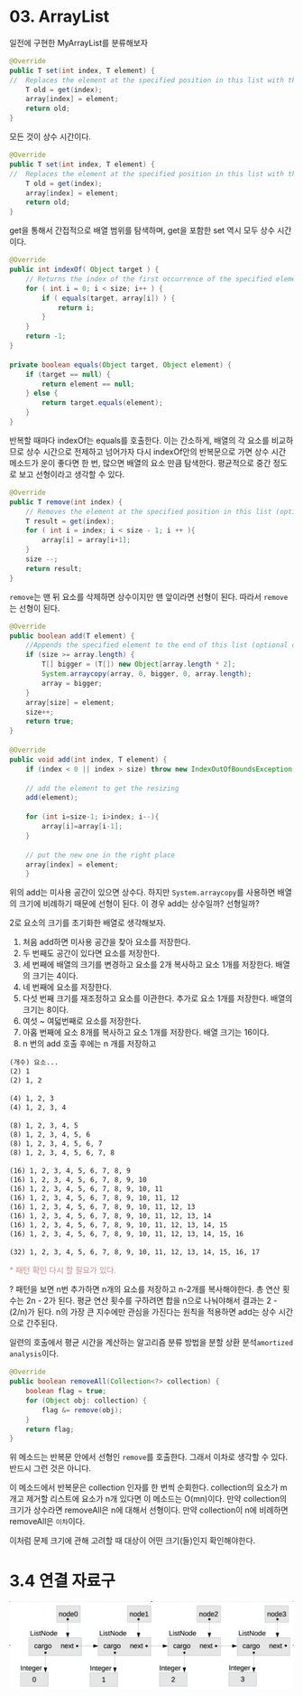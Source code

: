 # 03. ArrayList

일전에 구현한 MyArrayList를 분류해보자
```java
@Override
public T set(int index, T element) {
//	Replaces the element at the specified position in this list with the specified element (optional operation).
    T old = get(index);
    array[index] = element;
    return old;
}
```
모든 것이 상수 시간이다.

```java
@Override
public T set(int index, T element) {
//	Replaces the element at the specified position in this list with the specified element (optional operation).
    T old = get(index);
    array[index] = element;
    return old;
}
```
get을 통해서 간접적으로 배열 범위를 탐색하며, get을 포함한 set 역시 모두 상수 시간 이다.

```java
@Override
public int indexOf( Object target ) {
    // Returns the index of the first occurrence of the specified element in this list, or -1 if this list does not contain the element.
    for ( int i = 0; i < size; i++ ) {
        if ( equals(target, array[i]) ) {
            return i;
        }
    }
    return -1;
}

private boolean equals(Object target, Object element) {
    if (target == null) {
        return element == null;
    } else {
        return target.equals(element);
    }
}
```
반복할 때마다 indexOf는 equals를 호출한다. 이는 간소하게, 배열의 각 요소를 비교하므로 상수 시간으로 전제하고 넘어가자 다시
indexOf안의 반복문으로 가면 상수 시간 메소드가 운이 좋다면 한 번, 많으면 배열의 요소 만큼 탐색한다. 평균적으로 중간 정도로 보고 
선형이라고 생각할 수 있다.

```java
@Override
public T remove(int index) {
    // Removes the element at the specified position in this list (optional operation).
    T result = get(index);
    for ( int i = index; i < size - 1; i ++ ){
        array[i] = array[i+1];
    }
    size --;
    return result;
}
```
`remove`는 맨 뒤 요소를 삭제하면 상수이지만 맨 앞이라면 선형이 된다. 따라서 `remove`는 선형이 된다.

```java
@Override
public boolean add(T element) {
    //Appends the specified element to the end of this list (optional operation).
    if (size >= array.length) { 
        T[] bigger = (T[]) new Object[array.length * 2];
        System.arraycopy(array, 0, bigger, 0, array.length);
        array = bigger;
    }
    array[size] = element;
    size++; 
    return true;
}

@Override
public void add(int index, T element) {
    if (index < 0 || index > size) throw new IndexOutOfBoundsException();
    
    // add the element to get the resizing
    add(element);
    
    for (int i=size-1; i>index; i--){ 
        array[i]=array[i-1]; 
    }
    
    // put the new one in the right place
    array[index] = element;
    }
```
위의 add는 미사용 공간이 있으면 상수다. 하지만 `System.arraycopy`를 사용하면 배열의 크기에 비례하기 때문에 선형이 된다.
이 경우 add는 상수일까? 선형일까?


2로 요소의 크기를 초기화한 배열로 생각해보자. 
1. 처음 add하면 미사용 공간을 찾아 요소를 저장한다.
2. 두 번째도 공간이 있다면 요소를 저장한다.
3. 세 번째에 배열의 크기를 변경하고 요소를 2개 복사하고 요소 1개를 저장한다. 배열의 크기는 4이다.
4. 네 번째에 요소를 저장한다.
5. 다섯 번째 크기를 재조정하고 요소를 이관한다. 추가로 요소 1개를 저장한다. 배열의 크기는 8이다.
6. 여섯 ~ 여덟번째로 요소를 저장한다.
7. 아홉 번째에 요소 8개를 복사하고 요소 1개를 저장한다. 배열 크기는 16이다. 
8. n 번의 add 호출 후에는 n 개를 저장하고 

```
(개수) 요소...
(2) 1
(2) 1, 2

(4) 1, 2, 3  
(4) 1, 2, 3, 4

(8) 1, 2, 3, 4, 5
(8) 1, 2, 3, 4, 5, 6
(8) 1, 2, 3, 4, 5, 6, 7
(8) 1, 2, 3, 4, 5, 6, 7, 8

(16) 1, 2, 3, 4, 5, 6, 7, 8, 9
(16) 1, 2, 3, 4, 5, 6, 7, 8, 9, 10
(16) 1, 2, 3, 4, 5, 6, 7, 8, 9, 10, 11
(16) 1, 2, 3, 4, 5, 6, 7, 8, 9, 10, 11, 12
(16) 1, 2, 3, 4, 5, 6, 7, 8, 9, 10, 11, 12, 13
(16) 1, 2, 3, 4, 5, 6, 7, 8, 9, 10, 11, 12, 13, 14
(16) 1, 2, 3, 4, 5, 6, 7, 8, 9, 10, 11, 12, 13, 14, 15
(16) 1, 2, 3, 4, 5, 6, 7, 8, 9, 10, 11, 12, 13, 14, 15, 16

(32) 1, 2, 3, 4, 5, 6, 7, 8, 9, 10, 11, 12, 13, 14, 15, 16, 17
```
<p style="color:#ce8989">* 패턴 확인 다시 할 필요가 있다.</p>

? 패턴을 보면 n번 추가하면 n개의 요소를 저장하고 n-2개를 복사해야한다. 총 연산 횟수는 2n - 2가 된다. 
평균 연산 횟수를 구하려면 합을 n으로 나눠야해서 결과는 2 - (2/n)가 된다. n의 가장 큰 지수에만 관심을 가진다는 원칙을 적용하면
add는 상수 시간으로 간주된다.

일련의 호출에서 평균 시간을 계산하는 알고리즘 분류 방법을 분할 상환 분석`amortized analysis`이다.

```java
@Override
public boolean removeAll(Collection<?> collection) {
    boolean flag = true;
    for (Object obj: collection) {
        flag &= remove(obj);
    }
    return flag;
}
```
위 메소드는 반복문 안에서 선형인 `remove`를 호출한다. 그래서 이차로 생각할 수 있다. 반드시 그런 것은 아니다. 

이 메소드에서 반복문은 collection 인자를 한 번씩 순회한다. collection의 요소가 m개고 제거할 리스트에 요소가 n개 있다면
이 메소드는 O(mn)이다. 만약 collection의 크기가 상수라면 removeAll은 n에 대해서 선형이다. 만약 collection이 n에 비례하면
removeAll은 `이차`이다.

이처럼 문제 크기에 관해 고려할 때 대상이 어떤 크기(들)인지 확인해야한다. 



# 3.4 연결 자료구
<img src="./img/linkedList.png">

